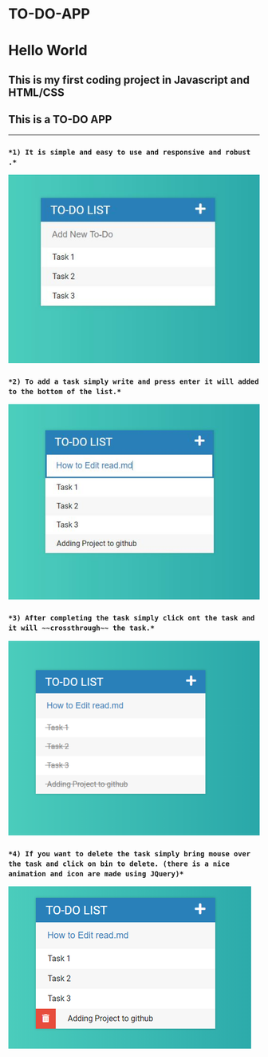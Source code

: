 # **TO-DO-APP**
# Hello World
## This is my first coding project in Javascript and HTML/CSS 

## This is a **TO-DO APP** 
---
### ``` *1) It is simple and easy to use and responsive and robust .* ```
![First Look](/Assests/images/1.jpg)
### ``` *2) To add a task simply write and press enter it will added to the bottom of the list.* ```
![Adding task](/Assests/images/2.jpg)
### ``` *3) After completing the task simply click ont the task and it will ~~crossthrough~~ the task.* ```
![Completed task](/Assests/images/4.png)
### ``` *4) If you want to delete the task simply bring mouse over the task and click on bin to delete. (there is a nice animation and icon are made using JQuery)* ```
![Completed task](/Assests/images/3.png)

